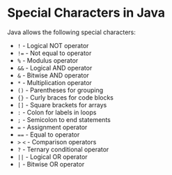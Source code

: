 # Special Characters in Java

Java allows the following special characters:

- `!` - Logical NOT operator
- `!=` - Not equal to operator
- `%` - Modulus operator
- `&&` - Logical AND operator
- `&` - Bitwise AND operator
- `*` - Multiplication operator
- `()` - Parentheses for grouping
- `{}` - Curly braces for code blocks
- `[]` - Square brackets for arrays
- `:` - Colon for labels in loops
- `;` - Semicolon to end statements
- `=` - Assignment operator
- `==` - Equal to operator
- `>` `<` - Comparison operators
- `?` - Ternary conditional operator
- `||` - Logical OR operator
- `|` - Bitwise OR operator
